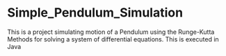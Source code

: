 # Simple_Pendulum_Simulation
This is a project simulating motion of a Pendulum using the Runge-Kutta Methods for solving a system of differential equations. This is executed in Java 

